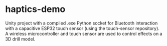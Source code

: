 # haptics-demo
Unity project with a compiled .exe Python socket for Bluetooth interaction with a capacitive ESP32 touch sensor (using the touch-sensor repository). A wireless microcontroller and touch sensor are used to control effects on a 3D drill model.
